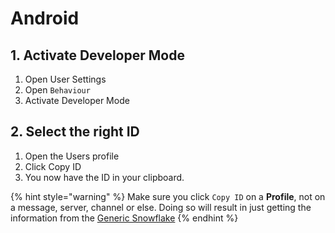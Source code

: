 # Android

## 1. Activate Developer Mode

1. Open User Settings
2. Open `Behaviour`
3. Activate Developer Mode

## 2. Select the right ID

1. Open the Users profile
2. Click Copy ID
3. You now have the ID in your clipboard.

{% hint style="warning" %}
Make sure you click `Copy ID` on a **Profile**, not on a message, server, channel or else. Doing so will result in just getting the information from the [Generic Snowflake](https://wiki.discord.id/miscellaneous/snowflakes)
{% endhint %}
